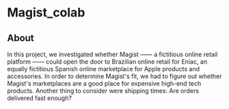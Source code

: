 # Magist_colab

## About

In this project, we investigated whether Magist —— a fictitious online retail platform —— could open the door to Brazilian online retail for Eniac, an equally fictitious Spanish online marketplace for Apple products and accessories. In order to determine Magist's fit, we had to figure out whether Magist's marketplaces are a good place for expensive high-end tech products. Another thing to consider were shipping times: Are orders delivered fast enough?